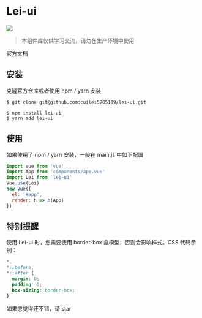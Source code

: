 # Lei-ui

![](https://img.shields.io/badge/license-MIT-000000.svg)

> 本组件库仅供学习交流，请勿在生产环境中使用

[官方文档](https://leiui.codepower.rocks)

## 安装

克隆官方仓库或者使用 npm / yarn 安装

```
$ git clone git@github.com:cuilei5205189/lei-ui.git

$ npm install lei-ui
$ yarn add lei-ui
```

## 使用

如果使用了 npm / yarn 安装，一般在 main.js 中如下配置

```javascript
import Vue from 'vue'
import App from 'components/app.vue'
import Lei from 'lei-ui'
Vue.use(Lei)
new Vue({
  el: '#app',
  render: h => h(App)
})
```

## 特别提醒

使用 Lei-ui 时，您需要使用 border-box 盒模型，否则会影响样式。CSS 代码示例：

```css
*,
*::before,
*::after {
  margin: 0;
  padding: 0;
  box-sizing: border-box;
}
```

如果您觉得还不错，请 star